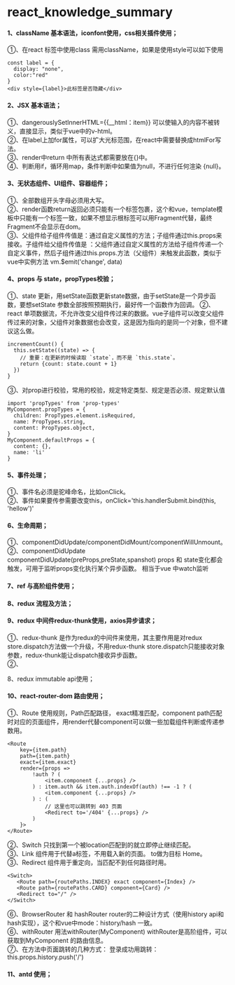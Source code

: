 # react_knowledge_summary
#### 1、className 基本语法，iconfont使用，css相关插件使用；
①、在react 标签中使用class 需用className，如果是使用style可以如下使用
```
const label = {
  display: "none",
  color:"red"
}
<div style={label}>此标签是否隐藏</div>
```

#### 2、JSX 基本语法；
①、dangerouslySetInnerHTML={{__html：item}} 可以使输入的内容不被转义，直接显示，类似于vue中的v-html。<br>
②、在label上加for属性，可以扩大光标范围，在react中需要替换成htmlFor写法。<br>
③、render中return 中所有表达式都需要放在{}中。<br>
④、判断用if，循环用map，条件判断中如果值为null，不进行任何渲染  {null}。<br>

#### 3、无状态组件、UI组件、容器组件；
①、全部数组开头字母必须用大写。<br>
②、render函数return返回必须只能有一个标签包裹，这个和vue，template模板中只能有一个标签一致，如果不想显示根标签可以用Fragment代替，最终Fragment不会显示在dom。<br>
③、父组件给子组件传值是：通过自定义属性的方法；子组件通过this.props来接收。子组件给父组件传值是 ：父组件通过自定义属性的方法给子组件传递一个自定义事件，然后子组件通过this.props.方法（父组件）来触发此函数，类似于vue中实例方法 vm.$emit('change', data)

#### 4、props 与 state，propTypes校验；
①、state 更新，用setState函数更新state数据，由于setState是一个异步函数，要想setState 参数全部按照预期执行，最好传一个函数作为回调。
②、react 单项数据流，不允许改变父组件传过来的数据。vue子组件可以改变父组件传过来的对象，父组件对象数据也会改变，这是因为指向的是同一个对象，但不建议这么做。
```
incrementCount() {
  this.setState((state) => {
    // 重要：在更新的时候读取 `state`，而不是 `this.state`。
    return {count: state.count + 1}
  })
}
```
③、对prop进行校验，常用的校验，规定特定类型、规定是否必须、规定默认值
```
import 'propTypes' from 'prop-types'
MyComponent.propTypes = {
  children: PropTypes.element.isRequired,
  name: PropTypes.string,
  content: PropTypes.object,
}
MyComponent.defaultProps = {
  content: {},
  name: 'li'
}
```

#### 5、事件处理；
①、事件名必须是驼峰命名，比如onClick。<br>
②、事件如果要传参需要改变this，onClick='this.handlerSubmit.bind(this, 'hellow')'

#### 6、生命周期；
①、componentDidUpdate/componentDidMount/componentWillUnmount。<br>
②、componentDidUpdate componentDidUpdate(preProps,preState,spanshot) props 和 state变化都会触发，可用于监听props变化执行某个异步函数。 相当于vue 中watch监听<br>

#### 7、ref 与高阶组件使用；

#### 8、redux 流程及方法；

#### 9、redux 中间件redux-thunk使用，axios异步请求；<br>
①、redux-thunk 是作为redux的中间件来使用，其主要作用是对redux store.dispatch方法做一个升级，不用redux-thunk store.dispatch只能接收对象参数，redux-thunk能让dispatch接收异步函数。<br>
②、

8、redux immutable api使用；

#### 10、react-router-dom 路由使用；<br>
①、Route 使用规则，Path匹配路径， exact精准匹配，component path匹配时对应的页面组件，用render代替component可以做一些加载组件判断或传递参数用。<br>
   ``` 
   <Route
       key={item.path}
       path={item.path}
       exact={item.exact}
       render={props =>
           !auth ? (
               <item.component {...props} />
           ) : item.auth && item.auth.indexOf(auth) !== -1 ? (
               <item.component {...props} />
           ) : (
               // 这里也可以跳转到 403 页面
               <Redirect to='/404' {...props} />
           )
       }>
   </Route>
  ```
②、Switch 只找到第一个被location匹配到的<Route>就立即停止继续匹配。<br>
③、Link 组件用于代替a标签，不用载入新的页面。 to做为目标 <Link to='/'>Home</Link>。<br>
③、Redirect 组件用于重定向，当匹配不到任何路径时用。<br>
   ``` 
  <Switch>
      <Route path={routePaths.INDEX} exact component={Index} />
      <Route path={routePaths.CARD} component={Card} />
      <Redirect to="/" />
  </Switch>
  ```
⑥、BrowserRouter 和 hashRouter router的二种设计方式（使用history api和hash实现），这个和vue中mode：history/hash 一致。<br>
⑥、withRouter 用法withRouter(MyComponent) withRouter是高阶组件，可以获取到MyComponent 的路由信息。<br>
⑦、在方法中页面跳转的几种方式：
   登录成功用跳转：this.props.history.push('/') <br>

#### 11、antd 使用；
